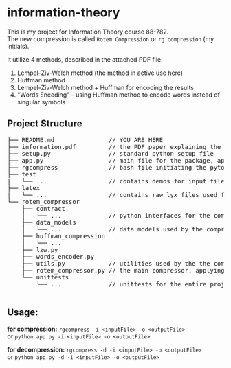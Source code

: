 # information-theory

This is my project for Information Theory course 88-782. <br>
The new compression is called `Rotem Compression` or `rg compression` (my initials).

It utilize 4 methods, described in the attached PDF file:
<ol>
<li>Lempel-Ziv-Welch method  (the method in active use here)</li>
<li>Huffman method</li>
<li>Lempel-Ziv-Welch method + Huffman for encoding the results</li>
<li>"Words Encoding" - using Huffman method to encode words instead of singular symbols</li>
</ol>


<h2>Project Structure</h2>
<pre>
├── README.md               // YOU ARE HERE
├── information.pdf         // the PDF paper explaining the project
├── setup.py                // standard python setup file
├── app.py                  // main file for the package, applying the compression on user input
├── rgcompress              // bash file initiating the pyton app.py
├── test                    
|   └── ...                 // contains demos for input file, zip compression and rg compression
├── latex                    
|   └── ...                 // contains raw lyx files used for making the pdf file
└── rotem_compressor
    ├── contract
    │   └── ...             // python interfaces for the compression methods
    ├── data_models
    │   └── ...             // data models used by the compression methods
    ├── huffman_compression
    │   └── ...
    ├── lzw.py
    ├── words_encoder.py
    ├── utils.py            // utilities used by the the compression methods 
    ├── rotem_compressor.py // the main compressor, applying multiple compressions on top of each other
    └── unittests
        └── ...             // unittests for the entire project 

</pre>

<h2>Usage:</h2>

<b>for compression:</b>
`rgcompress -i <inputFile> -o <outputFile>`<br>
or `python app.py -i <inputFile> -o <outputFile>`


<b>for decompression:</b> 
 `rgcompress -d -i <inputFile> -o <outputFile>`<br>
or `python app.py -d -i <inputFile> -o <outputFile>`

